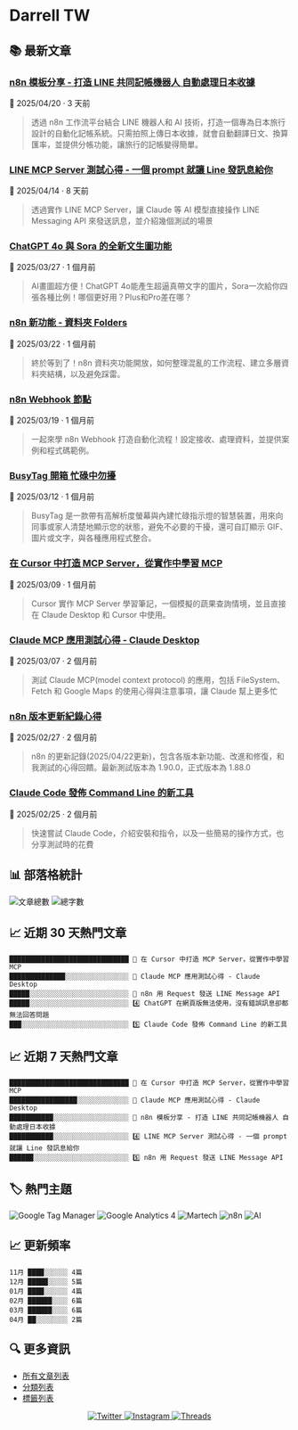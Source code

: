 # Darrell TW

## 📚 最新文章

### [n8n 模板分享 - 打造 LINE 共同記帳機器人 自動處理日本收據](https://www.darrelltw.com/n8n-line-split-expense-workflow/?utm_source=github_readme&utm_medium=referral)
📅 2025/04/20 · 3 天前

> 透過 n8n 工作流平台結合 LINE 機器人和 AI 技術，打造一個專為日本旅行設計的自動化記帳系統。只需拍照上傳日本收據，就會自動翻譯日文、換算匯率，並提供分帳功能，讓旅行的記帳變得簡單。


### [LINE MCP Server 測試心得 - 一個 prompt 就讓 Line 發訊息給你](https://www.darrelltw.com/line-mcp-server/?utm_source=github_readme&utm_medium=referral)
📅 2025/04/14 · 8 天前

> 透過實作 LINE MCP Server，讓 Claude 等 AI 模型直接操作 LINE Messaging API 來發送訊息，並介紹幾個測試的場景


### [ChatGPT 4o 與 Sora 的全新文生圖功能](https://www.darrelltw.com/chatgpt-sora-create-image-with-text/?utm_source=github_readme&utm_medium=referral)
📅 2025/03/27 · 1 個月前

> AI畫圖超方便！ChatGPT 4o能產生超逼真帶文字的圖片，Sora一次給你四張各種比例！哪個更好用？Plus和Pro差在哪？


### [n8n 新功能 - 資料夾 Folders](https://www.darrelltw.com/n8n-new-feature-folders/?utm_source=github_readme&utm_medium=referral)
📅 2025/03/22 · 1 個月前

> 終於等到了！n8n 資料夾功能開放，如何整理混亂的工作流程、建立多層資料夾結構，以及避免踩雷。


### [n8n Webhook 節點](https://www.darrelltw.com/n8n-webhook/?utm_source=github_readme&utm_medium=referral)
📅 2025/03/19 · 1 個月前

> 一起來學 n8n Webhook 打造自動化流程！設定接收、處理資料，並提供案例和程式碼範例。


### [BusyTag 開箱 忙碌中勿擾](https://www.darrelltw.com/unboxing-busytag/?utm_source=github_readme&utm_medium=referral)
📅 2025/03/12 · 1 個月前

> BusyTag 是一款帶有高解析度螢幕與內建忙碌指示燈的智慧裝置，用來向同事或家人清楚地顯示您的狀態，避免不必要的干擾，還可自訂顯示 GIF、圖片或文字，與各種應用程式整合。


### [在 Cursor 中打造 MCP Server，從實作中學習 MCP](https://www.darrelltw.com/cursor-mcp-server-guide/?utm_source=github_readme&utm_medium=referral)
📅 2025/03/09 · 1 個月前

> Cursor 實作 MCP Server 學習筆記，一個模擬的蔬果查詢情境，並且直接在 Claude Desktop 和 Cursor 中使用。


### [Claude MCP 應用測試心得 - Claude Desktop](https://www.darrelltw.com/claude-desktop-new-mcp-features-review/?utm_source=github_readme&utm_medium=referral)
📅 2025/03/07 · 2 個月前

> 測試 Claude MCP(model context protocol) 的應用，包括 FileSystem、Fetch 和 Google Maps 的使用心得與注意事項，讓 Claude 幫上更多忙


### [n8n 版本更新紀錄心得](https://www.darrelltw.com/n8n-update-log/?utm_source=github_readme&utm_medium=referral)
📅 2025/02/27 · 2 個月前

> n8n 的更新記錄(2025/04/22更新)，包含各版本新功能、改進和修復，和我測試的心得回饋。最新測試版本為 1.90.0，正式版本為 1.88.0


### [Claude Code 發佈 Command Line 的新工具](https://www.darrelltw.com/claude-code-new-command-line-tool/?utm_source=github_readme&utm_medium=referral)
📅 2025/02/25 · 2 個月前

> 快速嘗試 Claude Code，介紹安裝和指令，以及一些簡易的操作方式，也分享測試時的花費


## 📊 部落格統計
![文章總數](https://img.shields.io/badge/文章總數-90-blue?style=flat-square)
![總字數](https://img.shields.io/badge/總字數-216244+-blue?style=flat-square)

## 📈 近期 30 天熱門文章
```text
██████████████████████████████ 🥇 在 Cursor 中打造 MCP Server，從實作中學習 MCP
██████████████░░░░░░░░░░░░░░░░ 🥈 Claude MCP 應用測試心得 - Claude Desktop
█████░░░░░░░░░░░░░░░░░░░░░░░░░ 🥉 n8n 用 Request 發送 LINE Message API
█████░░░░░░░░░░░░░░░░░░░░░░░░░ 4️⃣ ChatGPT 在網頁版無法使用，沒有錯誤訊息卻都無法回答問題
███░░░░░░░░░░░░░░░░░░░░░░░░░░░ 5️⃣ Claude Code 發佈 Command Line 的新工具
```

## 📈 近期 7 天熱門文章
```text
██████████████████████████████ 🥇 在 Cursor 中打造 MCP Server，從實作中學習 MCP
█████████████████░░░░░░░░░░░░░ 🥈 Claude MCP 應用測試心得 - Claude Desktop
███████████░░░░░░░░░░░░░░░░░░░ 🥉 n8n 模板分享 - 打造 LINE 共同記帳機器人 自動處理日本收據
███████████░░░░░░░░░░░░░░░░░░░ 4️⃣ LINE MCP Server 測試心得 - 一個 prompt 就讓 Line 發訊息給你
██████░░░░░░░░░░░░░░░░░░░░░░░░ 5️⃣ n8n 用 Request 發送 LINE Message API
```

## 🏷️ 熱門主題
![Google Tag Manager](https://img.shields.io/badge/Google%20Tag%20Manager-27-orange?style=flat-square) ![Google Analytics 4](https://img.shields.io/badge/Google%20Analytics%204-14-orange?style=flat-square) ![Martech](https://img.shields.io/badge/Martech-13-orange?style=flat-square) ![n8n](https://img.shields.io/badge/n8n-11-orange?style=flat-square) ![AI](https://img.shields.io/badge/AI-5-orange?style=flat-square)

## 📈 更新頻率
```text
11月 ████░░░░░░ 4篇
12月 █████░░░░░ 5篇
01月 ████░░░░░░ 4篇
02月 ██████░░░░ 6篇
03月 ██████░░░░ 6篇
04月 ██░░░░░░░░ 2篇
```

## 🔍 更多資訊
- [所有文章列表](https://www.darrelltw.com/archives/)
- [分類列表](https://www.darrelltw.com/categories/)
- [標籤列表](https://www.darrelltw.com/tags/)

<div align="center">
  <a href="https://twitter.com/DarrellMarTech" target="_blank">
    <img src="https://img.shields.io/badge/Twitter-1DA1F2?style=for-the-badge&logo=twitter&logoColor=white" alt="Twitter">
  </a>
  <a href="https://www.instagram.com/darrell_tw_/" target="_blank">
    <img src="https://img.shields.io/badge/Instagram-E4405F?style=for-the-badge&logo=instagram&logoColor=white" alt="Instagram">
  </a>
  <a href="https://www.threads.net/@darrell_tw_" target="_blank">
    <img src="https://img.shields.io/badge/Threads-000000?style=for-the-badge&logo=threads&logoColor=white" alt="Threads">
  </a>
</div>
